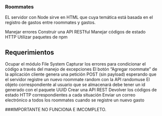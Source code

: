 ### Roommates
EL servidor con Node sirve en  HTML que cuya temática está basada en el registro de gastos entre roommates y  gastos.

Manejar errores
Construir una API RESTful
Manejar códigos de estado HTTP
Utilizar paquetes de npm

## Requerimientos
Ocupar el módulo File System
Capturar los errores para condicionar el código a través del manejo de excepciones
El botón “Agregar roommate” de la aplicación cliente genera una petición POST (sin payload) esperando que el servidor registre un nuevo roommate random con la API randomuse
El objeto correspondiente al usuario que se almacenará debe tener un id generado con el paquete UUID
Crear una API REST
Devolver los códigos de estado HTTP correspondientes a cada situación
Enviar un correo electrónico a todos los roommates cuando se registre un nuevo gasto

###IMPORTANTE NO FUNCIONA E IMCOMPLETO. 
